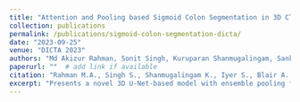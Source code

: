 ```yaml
---
title: "Attention and Pooling based Sigmoid Colon Segmentation in 3D CT images"
collection: publications
permalink: /publications/sigmoid-colon-segmentation-dicta/
date: "2023-09-25"
venue: "DICTA 2023"
authors: "Md Akizur Rahman, Sonit Singh, Kuruparan Shanmugalingam, Sankaran Iyer, Alan Blair, Praveen Ravindran, Arcot Sowmya"
paperurl: ""  # add link if available
citation: "Rahman M.A., Singh S., Shanmugalingam K., Iyer S., Blair A., Ravindran P., Sowmya A., DICTA 2023."
excerpt: "Presents a novel 3D U-Net-based model with ensemble pooling for sigmoid colon segmentation in CT images."
---
```

